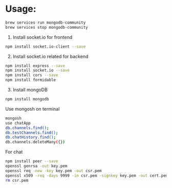 # Usage:

```bash
brew services run mongodb-community
brew services stop mongodb-community
```

1. Install socket.io for frontend

```bash
npm install socket.io-client --save
```

2. Install socket.io related for backend

```bash
npm install express --save
npm install socket.io --save
npm install cors --save
npm install formidable
```

3. Install mongoDB

```bash
npm install mongodb
```

Use mongosh on terminal

```bash
mongosh
use chatApp
db.channels.find();
db.testChannels.find();
db.chatHistory.find();
db.channels.deleteMany({})
```

For chat

```bash
npm install peer --save
openssl genrsa -out key.pem
openssl req -new -key key.pem -out csr.pem
openssl x509 -req -days 9999 -in csr.pem -signkey key.pem -out cert.pem
rm csr.pem
```
